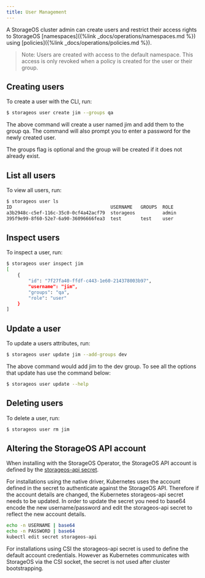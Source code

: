 ```yaml
---
title: User Management
---
```


A StorageOS cluster admin can create users and restrict their access rights to
StorageOS [namespaces]({%link _docs/operations/namespaces.md %}) using
[policies]({%link _docs/operations/policies.md %}).

>Note: Users are created with access to the default namespace. This access is
>only revoked when a policy is created for the user or their group. 

## Creating users

To create a user with the CLI, run:

```bash
$ storageos user create jim --groups qa
```
The above command will create a user named jim and add them to the group qa.
The command will also prompt you to enter a password for the newly created
user. 

The groups flag is optional and the group will be created if it does not
already exist. 

## List all users
To view all users, run:

```bash
$ storageos user ls
ID                                    USERNAME   GROUPS  ROLE
a3b2948c-c5ef-116c-35c0-0cf4a42acf79  storageos          admin
395f9e99-8f60-52e7-6a90-36096666fea3  test       test    user
```

## Inspect users
To inspect a user, run:
```bash
$ storageos user inspect jim
[
    {
        "id": "7f27fa40-ffdf-c443-1e60-214378003b97",
        "username": "jim",
        "groups": "qa",
        "role": "user"
    }
]
```

## Update a user
To update a users attributes, run:

```bash
$ storageos user update jim --add-groups dev
```
The above command would add jim to the dev group. To see all the options that
update has use the command below:

```bash
$ storageos user update --help
```

## Deleting users
To delete a user, run:

```bash
$ storageos user rm jim
```
## Altering the StorageOS API account

When installing with the StorageOS Operator, the StorageOS API account is
defined by the [storageos-api
secret](/docs/platforms/kubernetes/install/1.13#create-a-secret).

For installations using the native driver, Kubernetes uses the account defined
in the secret to authenticate against the StorageOS API. Therefore if the
account details are changed, the Kubernetes storageos-api secret needs to be
updated. In order to update the secret you need to base64 encode the new
username/password and edit the storageos-api secret to reflect the new account
details.
```bash
echo -n USERNAME | base64
echo -n PASSWORD | base64
kubectl edit secret storageos-api
```
For installations using CSI the storageos-api secret is used to define the
default account credentials. However as Kubernetes communicates with StorageOS
via the CSI socket, the secret is not used after cluster bootstrapping.
